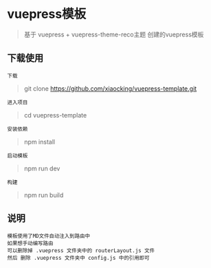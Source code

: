 # vuepress模板

> 基于 vuepress + vuepress-theme-reco主题 创建的vuepress模板

## 下载使用
`下载`
> git clone https://github.com/xiaocking/vuepress-template.git

`进入项目`
> cd vuepress-template

`安装依赖`

> npm install

`启动模板`
> npm run dev

`构建`
> npm run build

## 说明
```
模板使用了MD文件自动注入到路由中
如果想手动编写路由
可以删除掉 .vuepress 文件夹中的 routerLayout.js 文件
然后 删除 .vuepress 文件夹中 config.js 中的引用即可
```